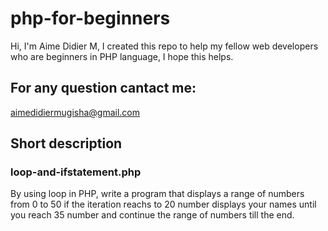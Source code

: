# php-for-beginners
Hi, I'm Aime Didier M, I created this repo to help my fellow web developers who are beginners in PHP language, I hope this helps.

## For any question cantact me:
aimedidiermugisha@gmail.com
## Short description
### loop-and-ifstatement.php
By using loop in PHP, write a program that displays a range of numbers from 0 to 50 if the iteration reachs to 20 number displays your names until you reach 35 number and continue the range of numbers till the end.
